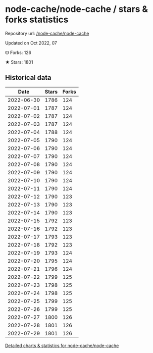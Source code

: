 # node-cache/node-cache / stars & forks statistics

Repository url: [/node-cache/node-cache](https://github.com/node-cache/node-cache)

Updated on Oct 2022, 07

☋ Forks: 126

★ Stars: 1801

## Historical data
| Date | Stars | Forks |
|------|-------|-------|
| 2022-06-30 | 1786 | 124 | 
| 2022-07-01 | 1787 | 124 | 
| 2022-07-02 | 1787 | 124 | 
| 2022-07-03 | 1787 | 124 | 
| 2022-07-04 | 1788 | 124 | 
| 2022-07-05 | 1790 | 124 | 
| 2022-07-06 | 1790 | 124 | 
| 2022-07-07 | 1790 | 124 | 
| 2022-07-08 | 1790 | 124 | 
| 2022-07-09 | 1790 | 124 | 
| 2022-07-10 | 1790 | 124 | 
| 2022-07-11 | 1790 | 124 | 
| 2022-07-12 | 1790 | 123 | 
| 2022-07-13 | 1790 | 123 | 
| 2022-07-14 | 1790 | 123 | 
| 2022-07-15 | 1792 | 123 | 
| 2022-07-16 | 1792 | 123 | 
| 2022-07-17 | 1793 | 123 | 
| 2022-07-18 | 1792 | 123 | 
| 2022-07-19 | 1793 | 124 | 
| 2022-07-20 | 1795 | 124 | 
| 2022-07-21 | 1796 | 124 | 
| 2022-07-22 | 1799 | 125 | 
| 2022-07-23 | 1798 | 125 | 
| 2022-07-24 | 1798 | 125 | 
| 2022-07-25 | 1799 | 125 | 
| 2022-07-26 | 1799 | 125 | 
| 2022-07-27 | 1800 | 126 | 
| 2022-07-28 | 1801 | 126 | 
| 2022-07-29 | 1801 | 126 | 


[Detailed charts & statistics for node-cache/node-cache](https://reviewgithub.com/rep/node-cache/node-cache)
